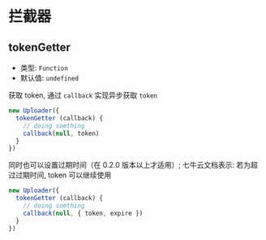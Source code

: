 # 拦截器

## tokenGetter

- 类型: `Function`
- 默认值: `undefined`

获取 token, 通过 `callback` 实现异步获取 `token`

```Javascript
new Uploader({
  tokenGetter (callback) {
    // doing somthing
    callback(null, token)
  }
})
```

同时也可以设置过期时间（在 0.2.0 版本以上才适用）; 七牛云文档表示: 若为超过过期时间, token 可以继续使用

```Javascript
new Uploader({
  tokenGetter (callback) {
    // doing somthing
    callback(null, { token, expire })
  }
})
```
